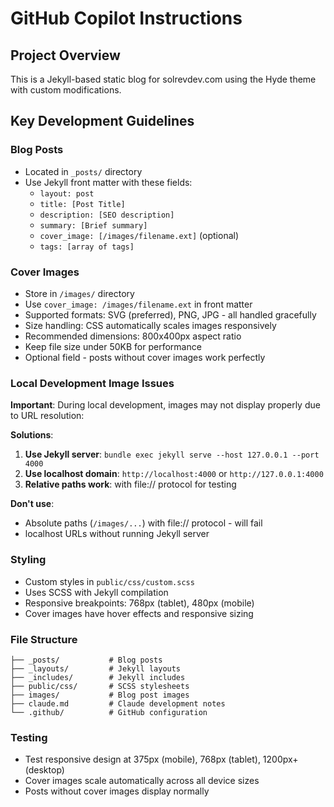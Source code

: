 # GitHub Copilot Instructions

## Project Overview
This is a Jekyll-based static blog for solrevdev.com using the Hyde theme with custom modifications.

## Key Development Guidelines

### Blog Posts
- Located in `_posts/` directory
- Use Jekyll front matter with these fields:
  - `layout: post`
  - `title: [Post Title]`
  - `description: [SEO description]`
  - `summary: [Brief summary]`
  - `cover_image: [/images/filename.ext]` (optional)
  - `tags: [array of tags]`

### Cover Images
- Store in `/images/` directory
- Use `cover_image: /images/filename.ext` in front matter
- Supported formats: SVG (preferred), PNG, JPG - all handled gracefully
- Size handling: CSS automatically scales images responsively
- Recommended dimensions: 800x400px aspect ratio
- Keep file size under 50KB for performance
- Optional field - posts without cover images work perfectly

### Local Development Image Issues
**Important**: During local development, images may not display properly due to URL resolution:

**Solutions**:
1. **Use Jekyll server**: `bundle exec jekyll serve --host 127.0.0.1 --port 4000`
2. **Use localhost domain**: `http://localhost:4000` or `http://127.0.0.1:4000`
3. **Relative paths work**: with file:// protocol for testing

**Don't use**:
- Absolute paths (`/images/...`) with file:// protocol - will fail
- localhost URLs without running Jekyll server

### Styling
- Custom styles in `public/css/custom.scss`
- Uses SCSS with Jekyll compilation
- Responsive breakpoints: 768px (tablet), 480px (mobile)
- Cover images have hover effects and responsive sizing

### File Structure
```
├── _posts/           # Blog posts
├── _layouts/         # Jekyll layouts
├── _includes/        # Jekyll includes
├── public/css/       # SCSS stylesheets
├── images/           # Blog post images
├── claude.md         # Claude development notes
└── .github/          # GitHub configuration
```

### Testing
- Test responsive design at 375px (mobile), 768px (tablet), 1200px+ (desktop)
- Cover images scale automatically across all device sizes
- Posts without cover images display normally